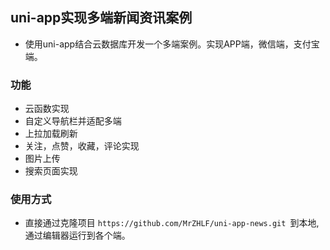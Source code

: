 ## uni-app实现多端新闻资讯案例
- 使用uni-app结合云数据库开发一个多端案例。实现APP端，微信端，支付宝端。


### 功能
- 云函数实现
- 自定义导航栏并适配多端
- 上拉加载刷新
- 关注，点赞，收藏，评论实现
- 图片上传
- 搜索页面实现

### 使用方式
- 直接通过克隆项目 ```https://github.com/MrZHLF/uni-app-news.git ```到本地,通过编辑器运行到各个端。